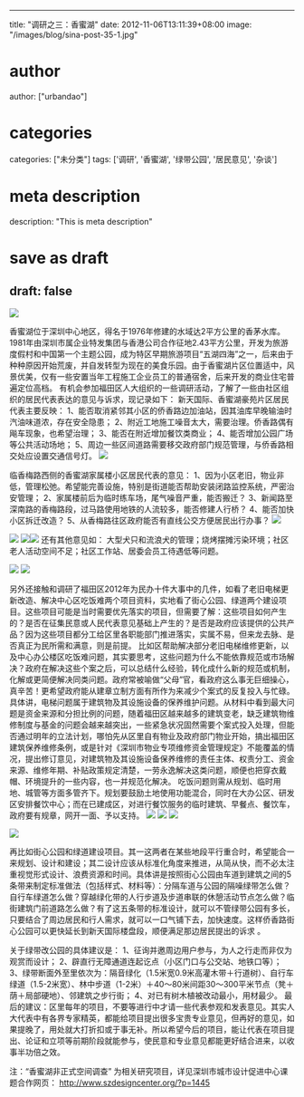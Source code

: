 
---
title: "调研之三：香蜜湖"
date: 2012-11-06T13:11:39+08:00
image: "/images/blog/sina-post-35-1.jpg"
# author
author: ["urbandao"]
# categories
categories: ["未分类"]
tags: ['调研', '香蜜湖', '绿带公园', '居民意见', '杂谈']
# meta description
description: "This is meta description"
# save as draft
draft: false
---

![](/images/blog/sina-post-35-1.jpg)

香蜜湖位于深圳中心地区，得名于1976年修建的水域达2平方公里的香茅水库。1981年由深圳市属企业特发集团与香港公司合作征地2.43平方公里，开发为旅游度假村和中国第一个主题公园，成为特区早期旅游项目“五湖四海”之一，后来由于种种原因开始荒废，并自发转型为现在的美食乐园。由于香蜜湖片区位置适中，风景优美，仅有一些安置当年工程施工企业员工的普通宿舍，后来开发的商业住宅普遍定位高档。
有机会参加福田区人大组织的一些调研活动，了解了一些由社区组织的居民代表表达的意见与诉求，现记录如下：
新天国际、香蜜湖豪苑片区居民代表主要反映：
1、能否取消紧邻其小区的侨香路边加油站，因其油库早晚输油时汽油味道浓，存在安全隐患；
2、附近工地施工噪音太大，需要治理。侨香路偶有飚车现象，也希望治理；
3、能否在附近增加餐饮类商业；
4、能否增加公园广场等公共活动场地；
5、周边一些区间道路需要移交政府部门规范管理，与侨香路相交处应设置交通信号灯。
![](/images/blog/sina-post-35-2.jpg)

临香梅路西侧的香蜜湖家属楼小区居民代表的意见：
1、因为小区老旧，物业非低，管理松弛。希望能完善设施，特别是街道能否帮助安装闭路监控系统，严密治安管理；
2、家属楼前后为临时练车场，尾气噪音严重，能否搬迁？
3、新闻路至深南路的香梅路段，过马路使用地铁的人流较多，能否修建人行桥？
4、能否加快小区拆迁改造？
5、从香梅路往区政府能否有直线公交方便居民出行办事？
![](/images/blog/sina-post-35-3.jpg)

![](/images/blog/sina-post-35-4.jpg)
![](/images/blog/sina-post-35-5.jpg)![](/images/blog/sina-post-35-6.jpg)
还有其他意见如：
大型犬只和流浪犬的管理；烧烤摆摊污染环境；社区老人活动空间不足；社区工作站、居委会员工待遇低等问题。

![](/images/blog/sina-post-35-7.jpg)
![](/images/blog/sina-post-35-8.jpg)

另外还接触和调研了福田区2012年为民办十件大事中的几件，如看了老旧电梯更新改造、解决中心区吃饭难两个项目资料，实地看了街心公园、绿道两个建设项目。这些项目可能是当时需要优先落实的项目，但需要了解：这些项目如何产生的？是否在征集民意或人民代表意见基础上产生的？是否是政府应该提供的公共产品？因为这些项目都分工给区里各职能部门推进落实，实属不易，但来龙去脉、是否真正为民所需和满意，则是前提。
比如区帮助解决部分老旧电梯维修更新，以及中心办公楼区吃饭难问题，其实要思考，这些问题为什么不能依靠规范或市场解决？政府在解决这些个案之后，可以总结什么经验，转化成什么新的规范或机制，化解或更简便解决同类问题。政府常被喻做“父母”官，看政府这么事无巨细操心，真辛苦！更希望政府能从建章立制方面有所作为来减少个案式的反复投入与忙碌。
具体讲，电梯问题属于建筑物及其设施设备的保养维护问题。从材料中看到最大问题是资金来源和分担比例的问题，随着福田区越来越多的建筑变老，缺乏建筑物维修制度与基金的问题会越来越突出，一些紧急状况固然需要个案式投入处理，但能否通过明年的立法计划，哪怕先从区里自有物业及政府部门物业开始，搞出福田区建筑保养维修条例，或是针对《深圳市物业专项维修资金管理规定》不能覆盖的情况，提出修订意见，对建筑物及其设施设备保养维修的责任主体、权责分工、资金来源、维修年期、补贴政策规定清楚，一劳永逸解决这类问题，顺便也把穿衣戴帽、环境提升的一些内容，也一并规范化解决。
吃饭问题则需从规划、临时用地、城管等方面多管齐下。规划要鼓励土地使用功能混合，同时在大办公区、研发区安排餐饮中心；而在已建成区，对进行餐饮服务的临时建筑、早餐点、餐饮车，政府要有规章，网开一面、予以支持。
![](/images/blog/sina-post-35-9.jpg)
![](/images/blog/sina-post-35-10.jpg)
![](/images/blog/sina-post-35-11.jpg)

![](/images/blog/sina-post-35-12.jpg)

再比如街心公园和绿道建设项目。其一这两者在某些地段平行重合时，希望能合一来规划、设计和建设；其二设计应该从标准化角度来推进，从简从快，而不必太注重视觉形式设计、浪费资源和时间。具体讲是按照街心公园由车道到建筑之间的5条带来制定标准做法（包括样式、材料等）：分隔车道与公园的隔噪绿带怎么做？自行车绿道怎么做？穿越绿化带的人行步道及步道串联的休憩活动节点怎么做？临街建筑门前道路怎么做？有了这五条带的标准设计，就可以不管绿带公园有多长，只要结合了周边居民和行人需求，就可以一口气铺下去，加快速度。这样侨香路街心公园可以更快延长到新天国际楼盘段，顺便满足那边居民提出的诉求
。

关于绿带改公园的具体建议是：
1、征询并邀周边用户参与，为人之行走而非仅为观赏而设计；
2、辟直行无障通道连起讫点（小区门口与公交站、地铁口等）；
3、绿带断面外至里依次为：隔音绿化（1.5米宽0.9米高灌木带＋行道树）、自行车绿道（1.5-2米宽）、林中步道（1-2米）＋40～80米间距30～300平米节点（凳＋荫＋局部硬地）、邻建筑之步行街；
4、对已有树木植被改动最小，用材最少。
最后的建议：区里每年的项目，不要等进行中才请一些代表参观和发表意见。其实人大代表中有各界专家精英，都能给项目提出很多宝贵专业意见，但再好的意见，如果提晚了，用处就大打折扣或于事无补。所以希望今后的项目，能让代表在项目提出、论证和立项等前期阶段就能参与，使民意和专业意见都能更好结合进来，以收事半功倍之效。

注：“香蜜湖非正式空间调查”
为相关研究项目，详见深圳市城市设计促进中心课题合作网页：
http://www.szdesigncenter.org/?p=1445
